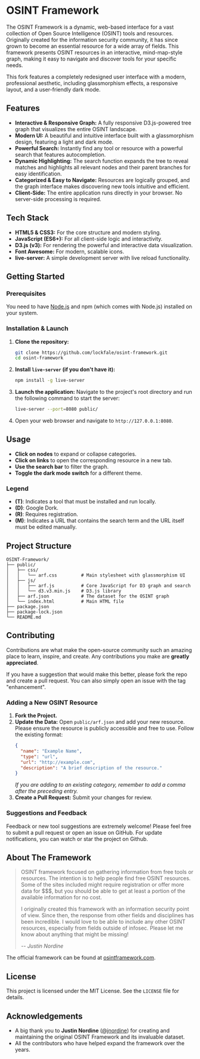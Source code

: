 # OSINT Framework

The OSINT Framework is a dynamic, web-based interface for a vast collection of Open Source Intelligence (OSINT) tools and resources. Originally created for the information security community, it has since grown to become an essential resource for a wide array of fields. This framework presents OSINT resources in an interactive, mind-map-style graph, making it easy to navigate and discover tools for your specific needs.

This fork features a completely redesigned user interface with a modern, professional aesthetic, including glassmorphism effects, a responsive layout, and a user-friendly dark mode.

## Features

-   **Interactive & Responsive Graph:** A fully responsive D3.js-powered tree graph that visualizes the entire OSINT landscape.
-   **Modern UI:** A beautiful and intuitive interface built with a glassmorphism design, featuring a light and dark mode.
-   **Powerful Search:** Instantly find any tool or resource with a powerful search that features autocompletion.
-   **Dynamic Highlighting:** The search function expands the tree to reveal matches and highlights all relevant nodes and their parent branches for easy identification.
-   **Categorized & Easy to Navigate:** Resources are logically grouped, and the graph interface makes discovering new tools intuitive and efficient.
-   **Client-Side:** The entire application runs directly in your browser. No server-side processing is required.

## Tech Stack

-   **HTML5 & CSS3:** For the core structure and modern styling.
-   **JavaScript (ES6+):** For all client-side logic and interactivity.
-   **D3.js (v3):** For rendering the powerful and interactive data visualization.
-   **Font Awesome:** For modern, scalable icons.
-   **live-server:** A simple development server with live reload functionality.

## Getting Started

### Prerequisites

You need to have [Node.js](https://nodejs.org/) and npm (which comes with Node.js) installed on your system.

### Installation & Launch

1.  **Clone the repository:**
    ```bash
    git clone https://github.com/lockfale/osint-framework.git
    cd osint-framework
    ```

2.  **Install `live-server` (if you don't have it):**
    ```bash
    npm install -g live-server
    ```

3.  **Launch the application:**
    Navigate to the project's root directory and run the following command to start the server:
    ```bash
    live-server --port=8080 public/
    ```

4.  Open your web browser and navigate to `http://127.0.0.1:8080`.

## Usage

- **Click on nodes** to expand or collapse categories.
- **Click on links** to open the corresponding resource in a new tab.
- **Use the search bar** to filter the graph.
- **Toggle the dark mode switch** for a different theme.

### Legend

- **(T)**: Indicates a tool that must be installed and run locally.
- **(D)**: Google Dork.
- **(R)**: Requires registration.
- **(M)**: Indicates a URL that contains the search term and the URL itself must be edited manually.

## Project Structure

```
OSINT-Framework/
├── public/
│   ├── css/
│   │   └── arf.css         # Main stylesheet with glassmorphism UI
│   ├── js/
│   │   ├── arf.js          # Core JavaScript for D3 graph and search
│   │   └── d3.v3.min.js    # D3.js library
│   ├── arf.json            # The dataset for the OSINT graph
│   └── index.html          # Main HTML file
├── package.json
├── package-lock.json
└── README.md
```

## Contributing

Contributions are what make the open-source community such an amazing place to learn, inspire, and create. Any contributions you make are **greatly appreciated**.

If you have a suggestion that would make this better, please fork the repo and create a pull request. You can also simply open an issue with the tag "enhancement".

### Adding a New OSINT Resource

1.  **Fork the Project.**
2.  **Update the Data:** Open `public/arf.json` and add your new resource. Please ensure the resource is publicly accessible and free to use. Follow the existing format:
    ```json
    {
      "name": "Example Name",
      "type": "url",
      "url": "http://example.com",
      "description": "A brief description of the resource."
    }
    ```
    *If you are adding to an existing category, remember to add a comma after the preceding entry.*
3.  **Create a Pull Request:** Submit your changes for review.

### Suggestions and Feedback
Feedback or new tool suggestions are extremely welcome! Please feel free to submit a pull request or open an issue on GitHub. For update notifications, you can watch or star the project on Github.

## About The Framework

> OSINT framework focused on gathering information from free tools or resources. The intention is to help people find free OSINT resources. Some of the sites included might require registration or offer more data for $$$, but you should be able to get at least a portion of the available information for no cost.
>
> I originally created this framework with an information security point of view. Since then, the response from other fields and disciplines has been incredible. I would love to be able to include any other OSINT resources, especially from fields outside of infosec. Please let me know about anything that might be missing!
>
> -- *Justin Nordine*

The official framework can be found at [osintframework.com](https://osintframework.com).

## License

This project is licensed under the MIT License. See the `LICENSE` file for details.

## Acknowledgements

-   A big thank you to **Justin Nordine** ([@jnordine](https://twitter.com/jnordine)) for creating and maintaining the original OSINT Framework and its invaluable dataset.
-   All the contributors who have helped expand the framework over the years.
